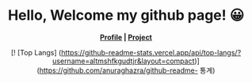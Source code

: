 <div align=center>
  
  # Hello, Welcome my github page! 😀
  
  **[Profile](https://altmshfkgudtjr.github.io/profile) | [Project](https://altmshfkgudtjr.github.io/project)**
  
  [! [Top Langs] (https://github-readme-stats.vercel.app/api/top-langs/?username=altmshfkgudtjr&layout=compact)] (https://github.com/anuraghazra/github-readme- 통계)
  
</div>
